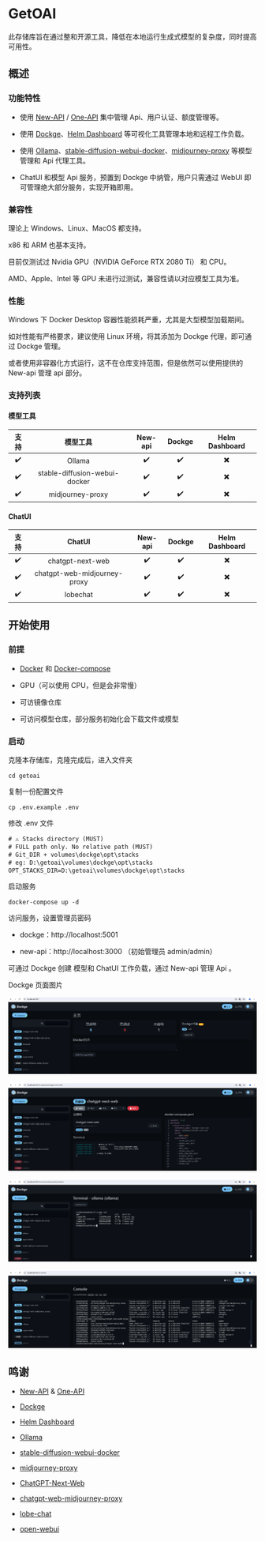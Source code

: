 # GetOAI

此存储库旨在通过整和开源工具，降低在本地运行生成式模型的复杂度，同时提高可用性。

## 概述

### 功能特性

- 使用 [New-API](https://github.com/Calcium-Ion/new-api) / [One-API](https://github.com/songquanpeng/one-api) 集中管理 Api、用户认证、额度管理等。

- 使用 [Dockge](https://github.com/louislam/dockge)、[Helm Dashboard](https://github.com/komodorio/helm-dashboard) 等可视化工具管理本地和远程工作负载。

- 使用 [Ollama](https://github.com/ollama/ollama)、[stable-diffusion-webui-docker](https://github.com/AbdBarho/stable-diffusion-webui-docker)、[midjourney-proxy](https://github.com/novicezk/midjourney-proxy) 等模型管理和 Api 代理工具。

- ChatUI 和模型 Api 服务，预置到 Dockge 中纳管，用户只需通过 WebUI 即可管理绝大部分服务，实现开箱即用。

### 兼容性

理论上 Windows、Linux、MacOS 都支持。

x86 和 ARM 也基本支持。

目前仅测试过 Nvidia GPU（NVIDIA GeForce RTX 2080 Ti） 和 CPU。

AMD、Apple、Intel 等 GPU 未进行过测试，兼容性请以对应模型工具为准。

### 性能

Windows 下 Docker Desktop 容器性能损耗严重，尤其是大型模型加载期间。

如对性能有严格要求，建议使用 Linux 环境，将其添加为 Dockge 代理，即可通过 Dockge 管理。

或者使用非容器化方式运行，这不在仓库支持范围，但是依然可以使用提供的 New-api 管理 api 部分。

### 支持列表

#### 模型工具

| 支持     | 模型工具                       | New-api   | Dockge | Helm Dashboard |
|:--------:|:-----------------------------:|:---------:|:-------:|:-------------:|
|  ✔️     | Ollama                        |  ✔️       |  ✔️    |    ✖️        |
|  ✔️     | stable-diffusion-webui-docker |  ✔️       |  ✔️    |    ✖️        |
|  ✔️     | midjourney-proxy              |  ✔️       |  ✔️    |    ✖️        |

#### ChatUI

| 支持     | ChatUI                      | New-api   | Dockge  | Helm Dashboard |
|:--------:|:----------------------------:|:---------:|:-------:|:-------------:|
|  ✔️     | chatgpt-next-web             |  ✔️       |  ✔️     |    ✖️        |
|  ✔️     | chatgpt-web-midjourney-proxy |  ✔️       |  ✔️     |    ✖️        |
|  ✔️     | lobechat                     |  ✔️       |  ✔️     |    ✖️        |

## 开始使用

### 前提

- [Docker](https://docs.docker.com/get-docker/) 和 [Docker-compose](https://docs.docker.com/compose/)

- GPU（可以使用 CPU，但是会非常慢）

- 可访镜像仓库

- 可访问模型仓库，部分服务初始化会下载文件或模型

### 启动

克隆本存储库，克隆完成后，进入文件夹

```
cd getoai
```
复制一份配置文件

```
cp .env.example .env
```
修改 .env 文件
```
# ⚠️ Stacks directory (MUST) 
# FULL path only. No relative path (MUST)
# Git_DIR + volumes\dockge\opt\stacks
# eg: D:\getoai\volumes\dockge\opt\stacks
OPT_STACKS_DIR=D:\getoai\volumes\dockge\opt\stacks
```

启动服务

```
docker-compose up -d
```

访问服务，设置管理员密码

- dockge：http://localhost:5001

- new-api：http://localhost:3000 （初始管理员 admin/admin）


可通过 Dockge 创建 模型和 ChatUI 工作负载，通过 New-api 管理 Api 。

Dockge 页面图片

![dockge-home](./docs/img/dockge-home.png)

![dockge-app](./docs/img/dockge-app.png)

![dockge-app-bash](./docs/img/dockge-app-bash.png)

![dockge-console](./docs/img/dockge-console.png)

## 鸣谢

- [New-API](https://github.com/Calcium-Ion/new-api) & [One-API](https://github.com/songquanpeng/one-api) 

- [Dockge](https://github.com/louislam/dockge)

- [Helm Dashboard](https://github.com/komodorio/helm-dashboard) 

- [Ollama](https://github.com/ollama/ollama)

- [stable-diffusion-webui-docker](https://github.com/AbdBarho/stable-diffusion-webui-docker)

- [midjourney-proxy](https://github.com/novicezk/midjourney-proxy) 

- [ChatGPT-Next-Web](https://github.com/ChatGPTNextWeb/ChatGPT-Next-Web)

- [chatgpt-web-midjourney-proxy](https://github.com/qingfengfenga/chatgpt-web-midjourney-proxy)

- [lobe-chat](https://github.com/lobehub/lobe-chat)

- [open-webui](https://github.com/open-webui/open-webui)


